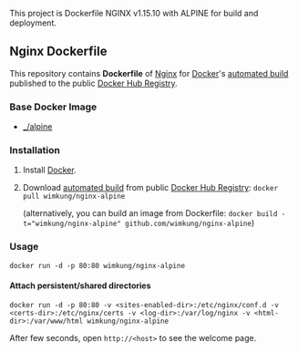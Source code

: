 This project is Dockerfile NGINX v1.15.10 with ALPINE for build and deployment.

## Nginx Dockerfile


This repository contains **Dockerfile** of [Nginx](http://nginx.org/) for [Docker](https://www.docker.com/)'s [automated build](https://registry.hub.docker.com/u/wimkung/nginx-alpine/) published to the public [Docker Hub Registry](https://registry.hub.docker.com/).


### Base Docker Image

* [_/alpine](https://hub.docker.com/_/alpine)


### Installation

1. Install [Docker](https://www.docker.com/).

2. Download [automated build](https://registry.hub.docker.com/u/wimkung/nginx-alp/) from public [Docker Hub Registry](https://registry.hub.docker.com/): `docker pull wimkung/nginx-alpine`

   (alternatively, you can build an image from Dockerfile: `docker build -t="wimkung/nginx-alpine" github.com/wimkung/nginx-alpine`)


### Usage

    docker run -d -p 80:80 wimkung/nginx-alpine

#### Attach persistent/shared directories

    docker run -d -p 80:80 -v <sites-enabled-dir>:/etc/nginx/conf.d -v <certs-dir>:/etc/nginx/certs -v <log-dir>:/var/log/nginx -v <html-dir>:/var/www/html wimkung/nginx-alpine

After few seconds, open `http://<host>` to see the welcome page.
